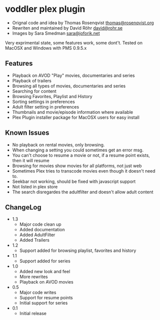 # voddler plex plugin 

* Orignal code and idea by Thomas Rosenqvist <thomas@rosenqvist.org>
* Rewriten and maintained by David Röhr <david@rohr.se>
* Images by Sara Smedman <sara@joforik.net>

Very exprimental state, some features work, some dont't. Tested on MacOSX and Windows with PMS 0.9.5.x

## Features

* Playback on AVOD "Play" movies, documentaries and series
* Playback of trailers
* Browsing all types of movies, documentaries and series
* Searching for content
* Browsing Favorites, Playlist and History
* Sorting settings in preferences
* Adult filter setting in preferences
* Thumbnails and movie/episode information where available
* Plex Plugin installer package for MacOSX users for easy install

## Known Issues

* No playback on rental movies, only browsing.
* When changing a setting you could sometimes get an error msg.
* You can't choose to resume a movie or not, if a resume point exists, then it will resume
* Browsing for movies show movies for all platforms, not just web
* Sometimes Plex tries to transcode movies even though it doesn't need to.
* Seekbar not working, should be fixed with javascript support
* Not listed in plex store
* The search disregardes the adultfilter and doesn't allow adult content

## ChangeLog

* 1.3
    * Major code clean up
    * Added documentation
    * Added AdultFilter
    * Added Trailers
* 1.2
    * Support added for browsing playlist, favorites and history
* 1.1
    * Support added for series
* 1.0
    * Added new look and feel
    * More rewrites
    * Playback on AVOD movies
* 0.5
    * Major code writes
    * Support for resume points
    * Initial support for series
* 0.1
    * Initial release
